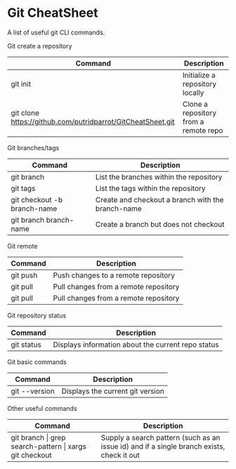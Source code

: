 # Git CheatSheet
A list of useful git CLI commands.

Git create a repository

| Command | Description |
|---------|-------------|
| git init | Initialize a repository locally |
| git clone https://github.com/putridparrot/GitCheatSheet.git | Clone a repository from a remote repo |


Git branches/tags

| Command | Description |
|---------|-------------|
| git branch | List the branches within the repository |
| git tags | List the tags within the repository |
| git checkout -b branch-name | Create and checkout a branch with the branch-name |
| git branch branch-name | Create a branch but does not checkout |

Git remote

| Command | Description |
|---------|-------------|
| git push | Push changes to a remote repository |
| git pull | Pull changes from a remote repository |
| git pull | Pull changes from a remote repository |

Git repository status

| Command | Description |
|---------|-------------|
| git status | Displays information about the current repo status |


Git basic commands

| Command | Description |
|---------|-------------|
| git --version | Displays the current git version |

Other useful commands

| Command | Description |
|---------|-------------|
| git branch &#124; grep search-pattern &#124; xargs git checkout | Supply a search pattern (such as an issue id) and if a single branch exists, check it out |